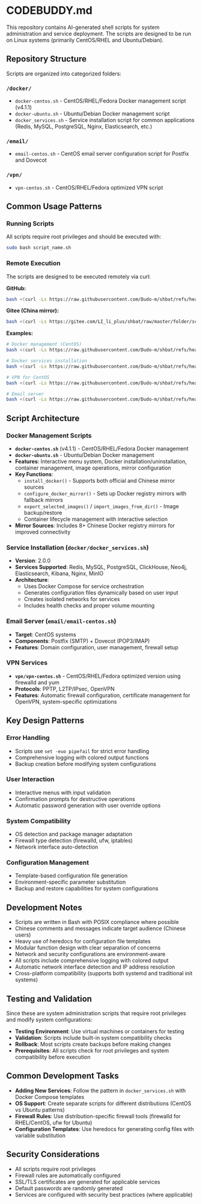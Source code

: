 # CODEBUDDY.md

This repository contains AI-generated shell scripts for system administration and service deployment. The scripts are designed to be run on Linux systems (primarily CentOS/RHEL and Ubuntu/Debian).

## Repository Structure

Scripts are organized into categorized folders:

### `/docker/`
- `docker-centos.sh` - CentOS/RHEL/Fedora Docker management script (v4.1.1)
- `docker-ubuntu.sh` - Ubuntu/Debian Docker management script  
- `docker_services.sh` - Service installation script for common applications (Redis, MySQL, PostgreSQL, Nginx, Elasticsearch, etc.)

### `/email/`
- `email-centos.sh` - CentOS email server configuration script for Postfix and Dovecot

### `/vpn/`
- `vpn-centos.sh` - CentOS/RHEL/Fedora optimized VPN script

## Common Usage Patterns

### Running Scripts
All scripts require root privileges and should be executed with:
```bash
sudo bash script_name.sh
```

### Remote Execution
The scripts are designed to be executed remotely via curl:

**GitHub:**
```bash
bash <(curl -Ls https://raw.githubusercontent.com/Dudo-m/shbat/refs/heads/master/folder/script_name.sh)
```

**Gitee (China mirror):**
```bash
bash <(curl -Ls https://gitee.com/LI_li_plus/shbat/raw/master/folder/script_name.sh)
```

**Examples:**
```bash
# Docker management (CentOS)
bash <(curl -Ls https://raw.githubusercontent.com/Dudo-m/shbat/refs/heads/master/docker/docker-centos.sh)

# Docker services installation
bash <(curl -Ls https://raw.githubusercontent.com/Dudo-m/shbat/refs/heads/master/docker/docker_services.sh)

# VPN for CentOS
bash <(curl -Ls https://raw.githubusercontent.com/Dudo-m/shbat/refs/heads/master/vpn/vpn-centos.sh)

# Email server
bash <(curl -Ls https://raw.githubusercontent.com/Dudo-m/shbat/refs/heads/master/email/email-centos.sh)
```

## Script Architecture

### Docker Management Scripts
- **`docker-centos.sh`** (v4.1.1) - CentOS/RHEL/Fedora Docker management
- **`docker-ubuntu.sh`** - Ubuntu/Debian Docker management
- **Features**: Interactive menu system, Docker installation/uninstallation, container management, image operations, mirror configuration
- **Key Functions**:
  - `install_docker()` - Supports both official and Chinese mirror sources
  - `configure_docker_mirror()` - Sets up Docker registry mirrors with fallback mirrors
  - `export_selected_images()` / `import_images_from_dir()` - Image backup/restore
  - Container lifecycle management with interactive selection
- **Mirror Sources**: Includes 8+ Chinese Docker registry mirrors for improved connectivity

### Service Installation (`docker/docker_services.sh`)
- **Version**: 2.0.0
- **Services Supported**: Redis, MySQL, PostgreSQL, ClickHouse, Neo4j, Elasticsearch, Kibana, Nginx, MinIO
- **Architecture**: 
  - Uses Docker Compose for service orchestration
  - Generates configuration files dynamically based on user input
  - Creates isolated networks for services
  - Includes health checks and proper volume mounting

### Email Server (`email/email-centos.sh`)
- **Target**: CentOS systems
- **Components**: Postfix (SMTP) + Dovecot (POP3/IMAP)
- **Features**: Domain configuration, user management, firewall setup

### VPN Services
- **`vpn/vpn-centos.sh`** - CentOS/RHEL/Fedora optimized version using firewalld and yum
- **Protocols**: PPTP, L2TP/IPsec, OpenVPN
- **Features**: Automatic firewall configuration, certificate management for OpenVPN, system-specific optimizations

## Key Design Patterns

### Error Handling
- Scripts use `set -euo pipefail` for strict error handling
- Comprehensive logging with colored output functions
- Backup creation before modifying system configurations

### User Interaction
- Interactive menus with input validation
- Confirmation prompts for destructive operations
- Automatic password generation with user override options

### System Compatibility
- OS detection and package manager adaptation
- Firewall type detection (firewalld, ufw, iptables)
- Network interface auto-detection

### Configuration Management
- Template-based configuration file generation
- Environment-specific parameter substitution
- Backup and restore capabilities for system configurations

## Development Notes

- Scripts are written in Bash with POSIX compliance where possible
- Chinese comments and messages indicate target audience (Chinese users)
- Heavy use of heredocs for configuration file templates
- Modular function design with clear separation of concerns
- Network and security configurations are environment-aware
- All scripts include comprehensive logging with colored output
- Automatic network interface detection and IP address resolution
- Cross-platform compatibility (supports both systemd and traditional init systems)

## Testing and Validation

Since these are system administration scripts that require root privileges and modify system configurations:

- **Testing Environment**: Use virtual machines or containers for testing
- **Validation**: Scripts include built-in system compatibility checks
- **Rollback**: Most scripts create backups before making changes
- **Prerequisites**: All scripts check for root privileges and system compatibility before execution

## Common Development Tasks

- **Adding New Services**: Follow the pattern in `docker_services.sh` with Docker Compose templates
- **OS Support**: Create separate scripts for different distributions (CentOS vs Ubuntu patterns)
- **Firewall Rules**: Use distribution-specific firewall tools (firewalld for RHEL/CentOS, ufw for Ubuntu)
- **Configuration Templates**: Use heredocs for generating config files with variable substitution

## Security Considerations

- All scripts require root privileges
- Firewall rules are automatically configured
- SSL/TLS certificates are generated for applicable services
- Default passwords are randomly generated
- Services are configured with security best practices (where applicable)